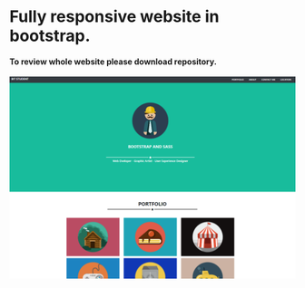 # Fully responsive website in bootstrap.
#### To review whole website please download repository.
<img src="/images/Bootstrap.png">

